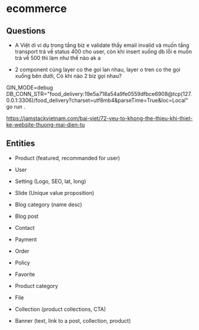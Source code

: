 # ecommerce

## Questions
- A Việt ơi ví dụ trong tầng biz e validate thấy email invalid và muốn tầng transport trả về status 400 cho user, còn khi insert xuống db lỗi e muốn trả về 500 thì làm như thế nào ak a

- 2 component cùng layer co the goi lan nhau, layer o tren co the gọi xuống bên dưới, Có khi nào 2 biz gọi nhau?

GIN_MODE=debug DB_CONN_STR="food_delivery:19e5a718a54a9fe0559dfbce6908@tcp(127.0.0.1:3306)/food_delivery?charset=utf8mb4&parseTime=True&loc=Local" go run .

https://jamstackvietnam.com/bai-viet/72-yeu-to-khong-the-thieu-khi-thiet-ke-website-thuong-mai-dien-tu 

## Entities
- Product (featured, recommanded for user)
- User
- Setting (Logo, SEO, lat, long)
- Slide (Unique value proposition)
- Blog category (name desc)
- Blog post
- Contact
- Payment
- Order
- Policy

- Favorite
- Product category
- File
- Collection (product collections, CTA) 
- Banner (text, link to a post, collection, product)